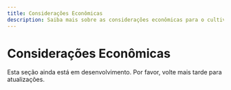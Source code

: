 ```yaml
---
title: Considerações Econômicas
description: Saiba mais sobre as considerações econômicas para o cultivo de camelina.
---
```

# Considerações Econômicas

Esta seção ainda está em desenvolvimento. Por favor, volte mais tarde para atualizações.